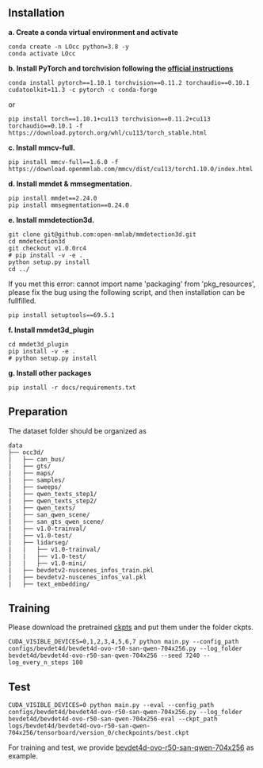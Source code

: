 ## Installation
**a. Create a conda virtual environment and activate**
```shell
conda create -n LOcc python=3.8 -y
conda activate LOcc
```
**b. Install PyTorch and torchvision following the [official instructions](https://pytorch.org/get-started/previous-versions/)**
```shell
conda install pytorch==1.10.1 torchvision==0.11.2 torchaudio==0.10.1 cudatoolkit=11.3 -c pytorch -c conda-forge
```
or 
```shell
pip install torch==1.10.1+cu113 torchvision==0.11.2+cu113 torchaudio==0.10.1 -f https://download.pytorch.org/whl/cu113/torch_stable.html
```
**c. Install mmcv-full.**

```shell
pip install mmcv-full==1.6.0 -f https://download.openmmlab.com/mmcv/dist/cu113/torch1.10.0/index.html
```
**d. Install mmdet & mmsegmentation.**

```shell
pip install mmdet==2.24.0
pip install mmsegmentation==0.24.0
```
**e. Install mmdetection3d.**

```shell
git clone git@github.com:open-mmlab/mmdetection3d.git
cd mmdetection3d
git checkout v1.0.0rc4
# pip install -v -e .
python setup.py install
cd ../
```

If you met this error: cannot import name 'packaging' from 'pkg_resources', please fix the bug using the following script, and then installation can be fullfilled.
```shell
pip install setuptools==69.5.1
```
**f. Install mmdet3d_plugin**

```shell
cd mmdet3d_plugin
pip install -v -e .
# python setup.py install
```
**g. Install other packages**

```shell
pip install -r docs/requirements.txt
```

## Preparation

The dataset folder should be organized as

```
data
├── occ3d/
|   ├── can_bus/
|   ├── gts/
|   ├── maps/
|   ├── samples/
|   ├── sweeps/
|   ├── qwen_texts_step1/
|   ├── qwen_texts_step2/
|   ├── qwen_texts/
|   ├── san_qwen_scene/
|   ├── san_gts_qwen_scene/
|   ├── v1.0-trainval/
|   ├── v1.0-test/
|   ├── lidarseg/
|   |   ├── v1.0-trainval/
|   |   ├── v1.0-test/
|   |   ├── v1.0-mini/
|   ├── bevdetv2-nuscenes_infos_train.pkl
|   ├── bevdetv2-nuscenes_infos_val.pkl
|   ├── text_embedding/
```

## Training

Please download the pretrained [ckpts](https://github.com/pkqbajng/LOcc/releases/download/v1.0/ckpts.zip) and put them under the folder ckpts.

```shell
CUDA_VISIBLE_DEVICES=0,1,2,3,4,5,6,7 python main.py --config_path configs/bevdet4d/bevdet4d-ovo-r50-san-qwen-704x256.py --log_folder bevdet4d/bevdet4d-ovo-r50-san-qwen-704x256 --seed 7240 --log_every_n_steps 100
```

## Test

```shell
CUDA_VISIBLE_DEVICES=0 python main.py --eval --config_path configs/bevdet4d/bevdet4d-ovo-r50-san-qwen-704x256.py --log_folder bevdet4d/bevdet4d-ovo-r50-san-qwen-704x256-eval --ckpt_path logs/bevdet4d/bevdet4d-ovo-r50-san-qwen-704x256/tensorboard/version_0/checkpoints/best.ckpt
```

For training and test, we provide [bevdet4d-ovo-r50-san-qwen-704x256](configs/bevdet4d/bevdet4d-ovo-r50-san-qwen-704x256.py) as example.